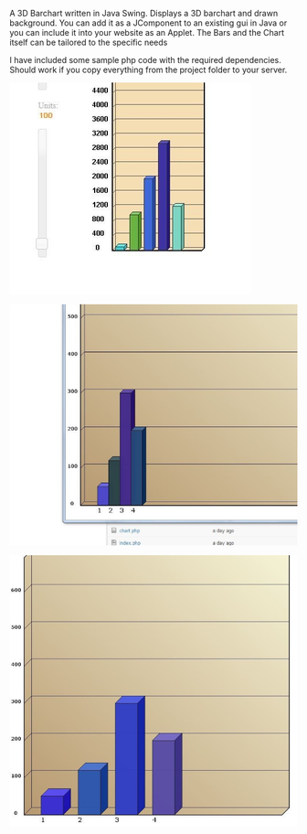 A 3D Barchart written in Java Swing. Displays a 3D barchart and drawn background. 
You can add it as a JComponent to an existing gui in Java or you can 
include it into your website as an Applet. The Bars and the Chart 
itself can be tailored to the specific needs

I have included some sample php code with the required dependencies.
Should work if you copy everything from the project folder to your
server.

![Zoom](doc/barchart_1.jpg "Zoom")

![Configurable](doc/barchart_2.jpg)

![Corporate colours](doc/barchart_3.jpg)




